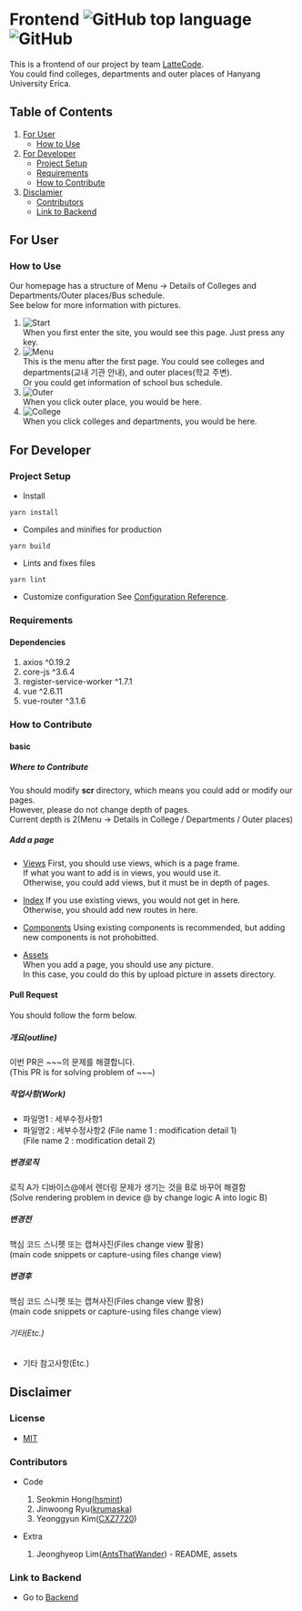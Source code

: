 Frontend
![GitHub top language](https://img.shields.io/github/languages/top/lattecode/frontend)
![GitHub](https://img.shields.io/github/license/LatteCode/Frontend)
=======================================================================================

This is a frontend of our project by team [LatteCode](https://github.com/LatteCode).   
You could find colleges, departments and outer places of Hanyang University Erica.      

## Table of Contents
1. [For User](#for-user)
    * [How to Use](#how-to-use)
2. [For Developer](#for-developer)
    * [Project Setup](#project-setup)
    * [Requirements](#requirements)
    * [How to Contribute](#how-to-contribute)
3. [Disclamier](#disclaimer)
    * [Contributors](#contributors)
    * [Link to Backend](#link-to-backend)

## For User

### How to Use
Our homepage has a structure of Menu -> Details of Colleges and Departments/Outer places/Bus schedule.   
See below for more information with pictures.   

1. ![Start](https://user-images.githubusercontent.com/50573908/85656851-3c64d680-b6ec-11ea-833b-bf7b7f8425a1.png)   
When you first enter the site, you would see this page. Just press any key.
2. ![Menu](https://user-images.githubusercontent.com/50573908/85656863-4090f400-b6ec-11ea-8fe3-3a729c453909.png)   
This is the menu after the first page. You could see colleges and departments(교내 기관 안내), and outer places(학교 주변).   
Or you could get information of school bus schedule.
3. ![Outer](https://user-images.githubusercontent.com/50573908/85656880-4555a800-b6ec-11ea-9aa9-7c20fb056181.png)   
When you click outer place, you would be here.   
4. ![College](https://user-images.githubusercontent.com/50573908/85656873-42f34e00-b6ec-11ea-8361-841743c38402.png)      
When you click colleges and departments, you would be here.

## For Developer

### Project Setup
* Install
```
yarn install
```
* Compiles and minifies for production
```
yarn build
```
* Lints and fixes files
```
yarn lint
```
* Customize configuration
See [Configuration Reference](https://cli.vuejs.org/config/).

### Requirements

#### Dependencies
1. axios ^0.19.2 
2. core-js ^3.6.4
3. register-service-worker ^1.7.1
4. vue ^2.6.11
5. vue-router ^3.1.6

### How to Contribute

#### basic
##### Where to Contribute
You should modify **scr** directory, which means you could add or modify our pages.   
However, please do not change depth of pages.   
Current depth is 2(Menu -> Details in College / Departments / Outer places)   

##### Add a page
* [Views](https://github.com/LatteCode/Frontend/tree/master/src/views)
First, you should use views, which is a page frame.   
If what you want to add is in views, you would use it.   
Otherwise, you could add views, but it must be in depth of pages. 

* [Index](https://github.com/LatteCode/Frontend/tree/master/src/router)
If you use existing views, you would not get in here.   
Otherwise, you should add new routes in here.

* [Components](https://github.com/LatteCode/Frontend/tree/master/src/components)
Using existing components is recommended, but adding new components is not prohobitted.

* [Assets](https://github.com/LatteCode/Frontend/tree/master/src/assets)   
When you add a page, you should use any picture.    
In this case, you could do this by upload picture in assets directory.

#### Pull Request
You should follow the form below.

##### 개요(outline)
이번 PR은 ~~~의 문제를 해결합니다.   
(This PR is for solving problem of ~~~)

##### 작업사항(Work)
* 파일명1 : 세부수정사항1   
* 파일명2 : 세부수정사항2
(File name 1 : modification detail 1)   
(File name 2 : modification detail 2)

##### 변경로직
로직 A가 디바이스@에서 렌더링 문제가 생기는 것을 B로 바꾸어 해결함   
(Solve rendering problem in device @ by change logic A into logic B)

##### 변경전
핵심 코드 스니펫 또는 캡쳐사진(Files change view 활용)   
(main code snippets or capture-using files change view)

##### 변경후
핵심 코드 스니펫 또는 캡쳐사진(Files change view 활용)   
(main code snippets or capture-using files change view)

###### 기타(Etc.)
* 기타 참고사항(Etc.)

## Disclaimer

### License
* [MIT](https://github.com/AntsThatWander/Frontend/blob/master/LICENSE)

### Contributors
* Code
    1. Seokmin Hong([hsmint](https://hsmint.github.io))   
    2. Jinwoong Ryu([krumaska](https://krumaska.github.io))   
    3. Yeonggyun Kim([CXZ7720](https://zerogyun.dev))

* Extra
    1. Jeonghyeop Lim([AntsThatWander](https://antsthatwander.github.io)) - README, assets

### Link to Backend
* Go to [Backend](https://github.com/LatteCode/Backend)



